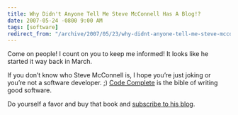 ```yaml
---
title: Why Didn't Anyone Tell Me Steve McConnell Has A Blog!?
date: 2007-05-24 -0800 9:00 AM
tags: [software]
redirect_from: "/archive/2007/05/23/why-didnt-anyone-tell-me-steve-mcconnel-has-a-blog.aspx/"
---
```


Come on people! I count on you to keep me informed! It looks like he
started it way back in March.

If you don’t know who Steve McConnell is, I hope you’re just joking or
you’re not a software developer. ;) [Code
Complete](http://www.amazon.com/exec/obidos/tg/detail/-/0735619670/104-4151528-6682347?%5Fencoding=UTF8&coliid=I27SDK7I7JJZR0&colid=2NR9ZWS6ESIXJ "New Edition of Code Complete")
is the bible of writing good software.

Do yourself a favor and buy that book and [subscribe to his
blog](http://blogs.construx.com/blogs/stevemcc/default.aspx "Steve McConnel’s Blog").

